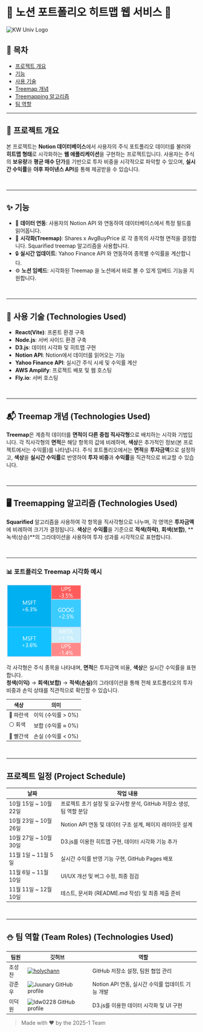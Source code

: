 # 🌟 노션 포트폴리오 히트맵 웹 서비스 🚀

<img src="https://upload.wikimedia.org/wikipedia/en/thumb/2/2f/Kwangwoon_University_logo.svg/1200px-Kwangwoon_University_logo.svg.png" alt="KW Univ Logo" width="50px" height="50px"> 



## 📖 목차
- [프로젝트 개요](#about-the-project)
- [기능](#features)
- [사용 기술](#Technologies)
- [Treemap 개념](#treemap)
- [Treemapping 알고리즘](#treemapping)
- [팀 역할](#team)

---

<h2 id="about-the-project"> 🌟 프로젝트 개요 </h2>

본 프로젝트는 **Notion 데이터베이스**에서 사용자의 주식 포트폴리오 데이터를 불러와 **히트맵 형태**로 시각화하는 **웹 애플리케이션**을 구현하는 프로젝트입니다. 사용자는 주식의 **보유량**과 **평균 매수 단가**를 기반으로 투자 비중을 시각적으로 파악할 수 있으며, **실시간 수익률**을 **야후 파이낸스 API**를 통해 제공받을 수 있습니다.


</br>

---

<h2 id="features"> ✨ 기능 </h2>

- 🚀 **데이터 연동**: 사용자의 Notion API 와 연동하여 데이터베이스에서 특정 필드를 읽어옵니다.
- 🎨 **시각화(Treemap)**: Shares x AvgBuyPrice 로 각 종목의 사각형 면적을 결정합니다. Squarified treemap 알고리즘을 사용합니다.
- 🔒 **실시간 업데이트**: Yahoo Finance API 와 연동하여 종목별 수익률을 계산합니다.
- ⚙️ **노션 임베드**: 시각화된 Treemap 을 노션에서 바로 볼 수 있게 임베드 기능을 지원합니다.

</br>

---

<h2 id="Technologies">🚀 사용 기술 (Technologies Used)</h2>

- **React(Vite)**: 프론트 환경 구축
- **Node.js**: 서버 사이드 환경 구축
- **D3.js**: 데이터 시각화 및 히트맵 구현
- **Notion API**: Notion에서 데이터를 읽어오는 기능
- **Yahoo Finance API**: 실시간 주식 시세 및 수익률 계산
- **AWS Amplify**: 프로젝트 배포 및 웹 호스팅
- **Fly.io**: 서버 호스팅
</br>

---

<h2 id="treemap"> 📬 Treemap 개념 (Technologies Used)</h2>

**Treemap**은 계층적 데이터를 **면적이 다른 중첩 직사각형**으로 배치하는 시각화 기법입니다. 각 직사각형의 **면적**은 해당 항목의 값에 비례하며, **색상**은 추가적인 정보(본 프로젝트에서는 수익률)를 나타냅니다. 주식 포트폴리오에서는 **면적**을 **투자금액**으로 설정하고, **색상**을 **실시간 수익률**로 반영하여 **투자 비중**과 **수익률**을 직관적으로 비교할 수 있습니다.

</br>

---

<h2 id="treemapping"> 🖥️ Treemapping 알고리즘 (Technologies Used)</h2>

**Squarified** 알고리즘을 사용하여 각 항목을 직사각형으로 나누며, 각 영역은 **투자금액**에 비례하여 크기가 결정됩니다.
**색상**은 **수익률**을 기준으로 **적색(하락)**, **회색(보합)**, **녹색(상승)**의 그라데이션을 사용하여 투자 성과를 시각적으로 표현합니다.

</br>

---

<h3 >📊 포트폴리오 Treemap 시각화 예시</h3>

<p >
  <img src="assets/treemap-example.png" alt="Portfolio Treemap Example" width="200px" />
</p>

<p>
  각 사각형은 주식 종목을 나타내며, <b>면적</b>은 투자금액 비율, 
  <b>색상</b>은 실시간 수익률을 표현합니다.<br/>
  <b>청색(이익)</b> → <b>회색(보합)</b> → <b>적색(손실)</b>의 그라데이션을 통해 
  전체 포트폴리오의 투자 비중과 손익 상태를 직관적으로 확인할 수 있습니다.
</p>

| 색상 | 의미 |
|------|------|
| 🔵 파란색 | 이익 (수익률 > 0%) |
| ⚪ 회색 | 보합 (수익률 ≈ 0%) |
| 🔴 빨간색 | 손실 (수익률 < 0%) |

</br>

---
## 프로젝트 일정 (Project Schedule)
| 날짜 | 작업 내용 |
|------|----------|
| 10월 15일 ~ 10월 22일 | 프로젝트 초기 설정 및 요구사항 분석, GitHub 저장소 생성, 팀 역할 분담 |
| 10월 23일 ~ 10월 26일 | Notion API 연동 및 데이터 구조 설계, 페이지 레이아웃 설계 |
| 10월 27일 ~ 10월 30일 | D3.js를 이용한 히트맵 구현, 데이터 시각화 기능 추가 |
| 11월 1일 ~ 11월 5일 | 실시간 수익률 반영 기능 구현, GitHub Pages 배포 |
| 11월 6일 ~ 11월 10일 | UI/UX 개선 및 버그 수정, 최종 점검 |
| 11월 11일 ~ 12월 10일 | 테스트, 문서화 (README.md 작성) 및 최종 제출 준비 |
</br>

---
<h2 id="team"> ⛄️ 팀 역할 (Team Roles) (Technologies Used)</h2>

| 팀원 | 깃허브 | 역할 |
|------|------|-----------|
| 조성찬 | [<img src="https://github.com/holychann.png" alt="holychann" width="120" height="120" />](https://github.com/holychann) | GitHub 저장소 설정, 팀원 협업 관리 |
| 강준우 | <img src="https://github.com/Juunary.png" alt="Juunary GitHub profile" width="120" height="120" /> | Notion API 연동, 실시간 수익률 업데이트 기능 개발 |
| 이덕원 | <img src="https://github.com/ldw0228.png" alt="ldw0228 GitHub profile" width="120" height="120" /> | D3.js를 이용한 데이터 시각화 및 UI 구현 |

> Made with ❤️ by the 2025-1 Team
